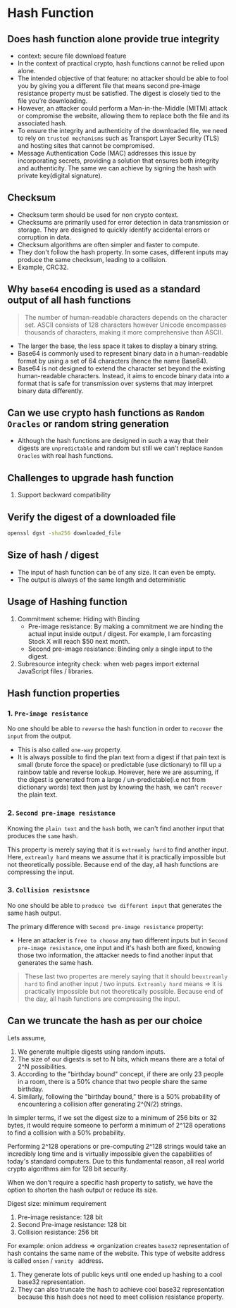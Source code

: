 # Hash Function

## Does hash function alone provide true integrity
- context: secure file download feature
- In the context of practical crypto, hash functions cannot be relied upon alone.
- The intended objective of that feature: no attacker should be able to fool you by giving you a different file that means second pre-image resistance property must be satisfied. The digest is closely tied to the file you’re downloading.
- However, an attacker could perform a Man-in-the-Middle (MITM) attack or compromise the website, allowing them to replace both the file and its associated hash.
- To ensure the integrity and authenticity of the downloaded file, we need to rely on `trusted mechanisms` such as Transport Layer Security (TLS) and hosting sites that cannot be compromised.
- Message Authentication Code (MAC) addresses this issue by incorporating secrets, providing a solution that ensures both integrity and authenticity. The same we can achieve by signing the hash with private key(digital signature).

## Checksum
- Checksum term should be used for non crypto context.
- Checksums are primarily used for error detection in data transmission or storage. They are designed to quickly identify accidental errors or corruption in data.
- Checksum algorithms are often simpler and faster to compute.
- They don't follow the hash property. In some cases, different inputs may produce the same checksum, leading to a collision.
- Example, CRC32.

## Why `base64` encoding is used as a standard output of all hash functions
> The number of human-readable characters depends on the character set. ASCII consists of 128 characters however Unicode encompasses thousands of characters, making it more comprehensive than ASCII.
- The larger the base, the less space it takes to display a binary string. 
- Base64 is commonly used to represent binary data in a human-readable format by using a set of 64 characters (hence the name Base64).
- Base64 is not designed to extend the character set beyond the existing human-readable characters. Instead, it aims to encode binary data into a format that is safe for transmission over systems that may interpret binary data differently.

## Can we use crypto hash functions as `Random Oracles` or random string generation
- Although the hash functions are designed in such a way that their digests are `unpredictable` and random but still we can't replace `Random Oracles` with real hash functions.

## Challenges to upgrade hash function
1. Support backward compatibility

## Verify the digest of a downloaded file
```bash
openssl dgst -sha256 downloaded_file
```

## Size of hash / digest
- The input of hash function can be of any size. It can even be empty. 
- The output is always of the same length and deterministic

## Usage of Hashing function
1. Commitment scheme: Hiding with Binding
    - Pre-image resistance: By making a commitment we are hinding the actual input inside output / digest. For example, I am forcasting Stock X will reach $50 next month.
    - Second pre-image resistance: Binding only a single input to the digest.
2. Subresource integrity check: when web pages import external JavaScript files / libraries. 

## Hash function properties

### 1. `Pre-image resistance`
No one should be able to `reverse` the hash function in order to `recover` the `input` from the output.

- This is also called `one-way` property.
- It is always possible to find the plan text from a digest if that pain text is small (brute force the space) or predictable (use dictionary) to fill up a rainbow table and reverse lookup. However, here we are assuming, if the digest is generated from a large / un-predictable(i.e not from dictionary words) text then just by knowing the hash, we can't `recover` the plain text.
  
### 2. `Second pre-image resistance`
Knowing the `plain text` and the `hash` both, we can't find another input that produces the `same` hash.

This property is merely saying that it is `extreamly hard` to find another input.
Here, `extreamly hard` means we assume that it is practically impossible but not theoretically possible. Because end of the day, all hash functions are compressing the input.

### 3. `Collision resistsnce`
No one should be able to `produce two different input` that generates the same hash output.

The primary difference with `Second pre-image resistance` property:

- Here an attacker is `free to choose` any two different inputs but in `Second pre-image resistance`, one input and it's hash both are fixed, knowing those two information, the attacker needs to find another input that generates the same hash.

> These last two propertes are merely saying that it should be`extreamly hard` to find another input / two inputs. `Extreamly hard` means => it is practically impossible but not theoretically possible. Because end of the day, all hash functions are compressing the input.

## Can we truncate the hash as per our choice
Lets assume,
1. We generate multiple digests using random inputs.
2. The size of our digests is set to N bits, which means there are a total of 2^N possibilities.
3. According to the "birthday bound" concept, if there are only 23 people in a room, there is a 50% chance that two people share the same birthday.
4. Similarly, following the "birthday bound," there is a 50% probability of encountering a collision after generating 2^(N/2) strings.

In simpler terms, if we set the digest size to a minimum of 256 bits or 32 bytes, it would require someone to perform a minimum of 2^128 operations to find a collision with a 50% probability.

Performing 2^128 operations or pre-computing 2^128 strings would take an incredibly long time and is virtually impossible given the capabilities of today's standard computers. Due to this fundamental reason, all real world crypto algorithms aim for 128 bit security.

When we don't require a specific hash property to satisfy, we have the option to shorten the hash output or reduce its size.

Digest size: minimum requirement

1. Pre-image resistance: 128 bit
2. Second Pre-image resistance: 128 bit
3. Collision resistance: 256 bit

For example: onion address => organization creates `base32` representation of hash contains the same name of the website. This type of website address is called `onion` /  `vanity ` address. 

1. They generate lots of public keys until one ended up hashing to a cool base32 representation.
2. They can also truncate the hash to achieve cool base32 representation because this hash does not need to meet collision resistance property.
